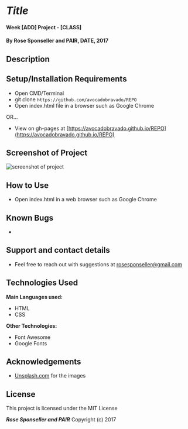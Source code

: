 # _Title_

#### Week [ADD] Project - [CLASS]

#### By **Rose Sponseller and PAIR, DATE, 2017**

## Description



## Setup/Installation Requirements

* Open CMD/Terminal
* git clone `https://github.com/avocadobravado/REPO`
* Open index.html file in a browser such as Google Chrome

OR...

* View on gh-pages at [https://avocadobravado.github.io/REPO](https://avocadobravado.github.io/REPO)

## Screenshot of Project

![screenshot of project](https://github.com/avocadobravado/REPO/blob/master/NAME.png?raw=true)

## How to Use

* Open index.html in a web browser such as Google Chrome

## Known Bugs

*

## Support and contact details

* Feel free to reach out with suggestions at rosesponseller@gmail.com

## Technologies Used

**Main Languages used:**

* HTML
* CSS

**Other Technologies:**

* Font Awesome
* Google Fonts

## Acknowledgements

* [Unsplash.com](http://unsplash.com) for the images

## License

This project is licensed under the MIT License

**_Rose Sponseller and PAIR_** Copyright (c) 2017
